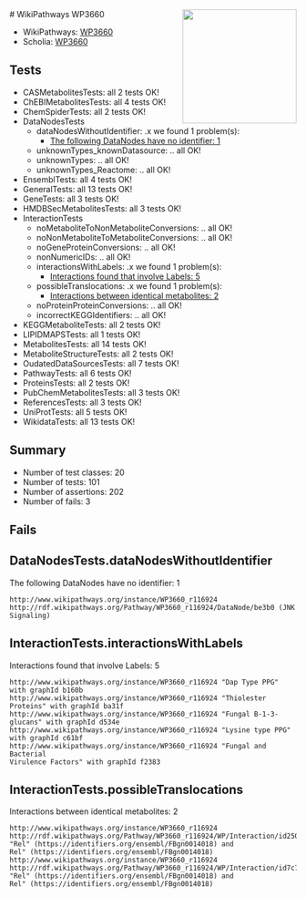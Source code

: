<img style="float: right; width: 200px" src="https://upload.wikimedia.org/wikipedia/commons/thumb/8/83/Wplogo_with_text_500.png/640px-Wplogo_with_text_500.png" />
# WikiPathways WP3660

* WikiPathways: [WP3660](https://new.wikipathways.org/pathways/WP3660)
* Scholia: [WP3660](https://scholia.toolforge.org/wikipathways/WP3660)
## Tests
* CASMetabolitesTests: all 2 tests OK!
* ChEBIMetabolitesTests: all 4 tests OK!
* ChemSpiderTests: all 2 tests OK!
* DataNodesTests
    * dataNodesWithoutIdentifier: .x we found 1 problem(s):
        * [The following DataNodes have no identifier: 1](#d2d32fa0)
    * unknownTypes_knownDatasource: .. all OK!
    * unknownTypes: .. all OK!
    * unknownTypes_Reactome: .. all OK!
* EnsemblTests: all 4 tests OK!
* GeneralTests: all 13 tests OK!
* GeneTests: all 3 tests OK!
* HMDBSecMetabolitesTests: all 3 tests OK!
* InteractionTests
    * noMetaboliteToNonMetaboliteConversions: .. all OK!
    * noNonMetaboliteToMetaboliteConversions: .. all OK!
    * noGeneProteinConversions: .. all OK!
    * nonNumericIDs: .. all OK!
    * interactionsWithLabels: .x we found 1 problem(s):
        * [Interactions found that involve Labels: 5](#630d267c)
    * possibleTranslocations: .x we found 1 problem(s):
        * [Interactions between identical metabolites: 2](#d59038c5)
    * noProteinProteinConversions: .. all OK!
    * incorrectKEGGIdentifiers: .. all OK!
* KEGGMetaboliteTests: all 2 tests OK!
* LIPIDMAPSTests: all 1 tests OK!
* MetabolitesTests: all 14 tests OK!
* MetaboliteStructureTests: all 2 tests OK!
* OudatedDataSourcesTests: all 7 tests OK!
* PathwayTests: all 6 tests OK!
* ProteinsTests: all 2 tests OK!
* PubChemMetabolitesTests: all 3 tests OK!
* ReferencesTests: all 3 tests OK!
* UniProtTests: all 5 tests OK!
* WikidataTests: all 13 tests OK!


## Summary

* Number of test classes: 20
* Number of tests: 101
* Number of assertions: 202
* Number of fails: 3

## Fails

<a name="d2d32fa0" />

## DataNodesTests.dataNodesWithoutIdentifier

The following DataNodes have no identifier: 1
```
http://www.wikipathways.org/instance/WP3660_r116924 http://rdf.wikipathways.org/Pathway/WP3660_r116924/DataNode/be3b0 (JNK Signaling)
```

<a name="630d267c" />

## InteractionTests.interactionsWithLabels

Interactions found that involve Labels: 5
```
http://www.wikipathways.org/instance/WP3660_r116924 "Dap Type PPG" with graphId b160b
http://www.wikipathways.org/instance/WP3660_r116924 "Thiolester Proteins" with graphId ba31f
http://www.wikipathways.org/instance/WP3660_r116924 "Fungal B-1-3-glucans" with graphId d534e
http://www.wikipathways.org/instance/WP3660_r116924 "Lysine type PPG" with graphId c61bf
http://www.wikipathways.org/instance/WP3660_r116924 "Fungal and Bacterial 
Virulence Factors" with graphId f2383
```

<a name="d59038c5" />

## InteractionTests.possibleTranslocations

Interactions between identical metabolites: 2
```
http://www.wikipathways.org/instance/WP3660_r116924 http://rdf.wikipathways.org/Pathway/WP3660_r116924/WP/Interaction/id2506c2e1 "Rel" (https://identifiers.org/ensembl/FBgn0014018) and 
Rel" (https://identifiers.org/ensembl/FBgn0014018)
http://www.wikipathways.org/instance/WP3660_r116924 http://rdf.wikipathways.org/Pathway/WP3660_r116924/WP/Interaction/id7c765e55 "Rel" (https://identifiers.org/ensembl/FBgn0014018) and 
Rel" (https://identifiers.org/ensembl/FBgn0014018)
```

